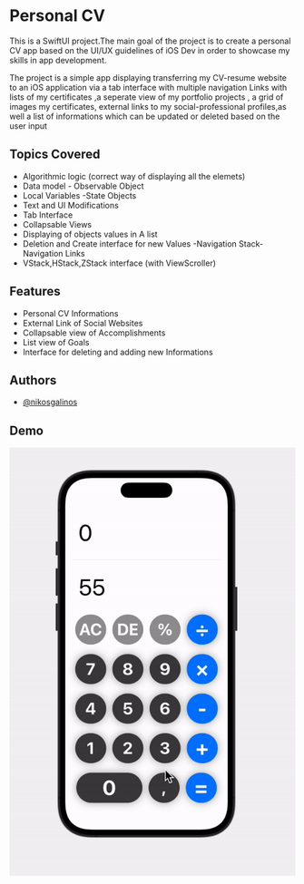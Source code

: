 
# Personal CV

This is a SwiftUI project.The main goal of the project is to create a  personal CV app based on the UI/UX guidelines of iOS Dev in order  to showcase my skills in app development.

The project is a simple app displaying transferring my CV-resume website to an iOS application via
a tab interface with multiple navigation Links
with lists of my certificates ,a seperate view of my portfolio projects , a grid of images 
my certificates, external links to my social-professional profiles,as well a list of informations
which can be updated or deleted based on the user input

## Topics Covered

- Algorithmic logic (correct way of displaying all the elemets)
- Data model - Observable Object
- Local Variables -State Objects
- Text and UI Modifications
- Tab Interface
- Collapsable Views
- Displaying of objects values in A list
- Deletion and Create interface for new Values
-Navigation Stack- Navigation Links
- VStack,HStack,ZStack interface (with ViewScroller)
## Features

- Personal CV Informations
- External Link of Social Websites
- Collapsable view of Accomplishments
- List view of Goals
- Interface for deleting and adding new Informations


## Authors

- [@nikosgalinos](https://github.com/ngalinos95)


## Demo
![](https://github.com/ngalinos95/iOS-Calculator/blob/main/calculator.gif)



